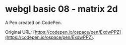 # webgl basic 08 -  matrix 2d

A Pen created on CodePen.

Original URL: [https://codepen.io/ospace/pen/ExdwPPZ](https://codepen.io/ospace/pen/ExdwPPZ).

